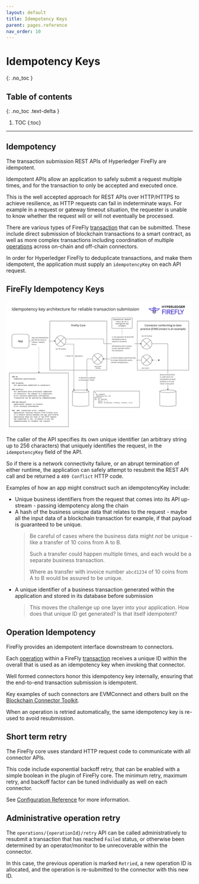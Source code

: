 ```yaml
---
layout: default
title: Idempotency Keys
parent: pages.reference
nav_order: 10
---
```


# Idempotency Keys
{: .no_toc }

## Table of contents
{: .no_toc .text-delta }

1. TOC
{:toc}

---

## Idempotency

The transaction submission REST APIs of Hyperledger FireFly are idempotent.

Idempotent APIs allow an application to safely submit a request multiple times, and for the transaction
to only be accepted and executed once.

This is the well accepted approach for REST APIs over HTTP/HTTPS to achieve resilience, as HTTP requests
can fail in indeterminate ways. For example in a request or gateway timeout situation, the requester is
unable to know whether the request will or will not eventually be processed.

There are various types of FireFly [transaction](../reference/types/transaction.html) that can be submitted.
These include direct submission of blockchain transactions to a smart contract, as well as more complex
transactions including coordination of multiple [operations](../reference/types/operation.html)
across on-chain and off-chain connectors.

In order for Hyperledger FireFly to deduplicate transactions, and make them idempotent, the application
must supply an `idempotencyKey` on each API request.

## FireFly Idempotency Keys

[![Idempotency Keys Architecture](../images/idempotency_keys_architecture.jpg "Idempotency Keys Architecture")](../images/idempotency_keys_architecture.jpg)

The caller of the API specifies its own unique identifier (an arbitrary string up to 256 characters)
that uniquely identifies the request, in the `idempotencyKey` field of the API.

So if there is a network connectivity failure, or an abrupt termination of either runtime, the application
can safely attempt to resubmit the REST API call and be returned a `409 Conflict` HTTP code.

Examples of how an app might construct such an idempotencyKey include:
- Unique business identifiers from the request that comes into its API up-stream - passing idempotency along the chain
- A hash of the business unique data that relates to the request - maybe all the input data of a blockchain transaction for example, if that payload is guaranteed to be unique.
    > Be careful of cases where the business data might _not_ be unique - like a transfer of 10 coins from A to B.
    > 
    > Such a transfer could happen multiple times, and each would be a separate business transaction.
    > 
    > Where as transfer with invoice number `abcd1234` of 10 coins from A to B would be assured to be unique.
- A unique identifier of a business transaction generated within the application and stored in its database before submission
    > This moves the challenge up one layer into your application. How does that unique ID get generated? Is that
    > itself idempotent?

## Operation Idempotency

FireFly provides an idempotent interface downstream to connectors.

Each [operation](../reference/types/operation.html) within a FireFly [transaction](../reference/types/transaction.html)
receives a unique ID within the overall that is used as an idempotency key when invoking that connector.

Well formed connectors honor this idempotency key internally, ensuring that the end-to-end transaction submission is
idempotent.

Key examples of such connectors are EVMConnect and others built on the
[Blockchain Connector Toolkit](../architecture/blockchain_connector_framework.html).

When an operation is retried automatically, the same idempotency key is re-used to avoid resubmission.

## Short term retry

The FireFly core uses standard HTTP request code to communicate with all connector APIs.

This code include exponential backoff retry, that can be enabled with a simple boolean in the plugin
of FireFly core. The minimum retry, maximum retry, and backoff factor can be tuned individually
as well on each connector.

See [Configuration Reference](../reference/config.html) for more information.

## Administrative operation retry

The `operations/{operationId}/retry` API can be called administratively to resubmit a
transaction that has reached `Failed` status, or otherwise been determined by an operator/monitor to be
unrecoverable within the connector.

In this case, the previous operation is marked `Retried`, a new operation ID is allocated, and 
the operation is re-submitted to the connector with this new ID.

